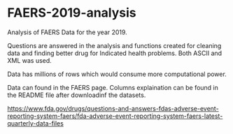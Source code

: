 # FAERS-2019-analysis
Analysis of FAERS Data for the year 2019.

Questions are answered in the analysis and functions created for cleaning data and finding better drug for Indicated health problems. Both ASCII and XML was used.

Data has millions of rows which would consume more computational power.

Data can found in the FAERS page. Columns explaination can be found in the README file after downloadinf the datasets.

https://www.fda.gov/drugs/questions-and-answers-fdas-adverse-event-reporting-system-faers/fda-adverse-event-reporting-system-faers-latest-quarterly-data-files
